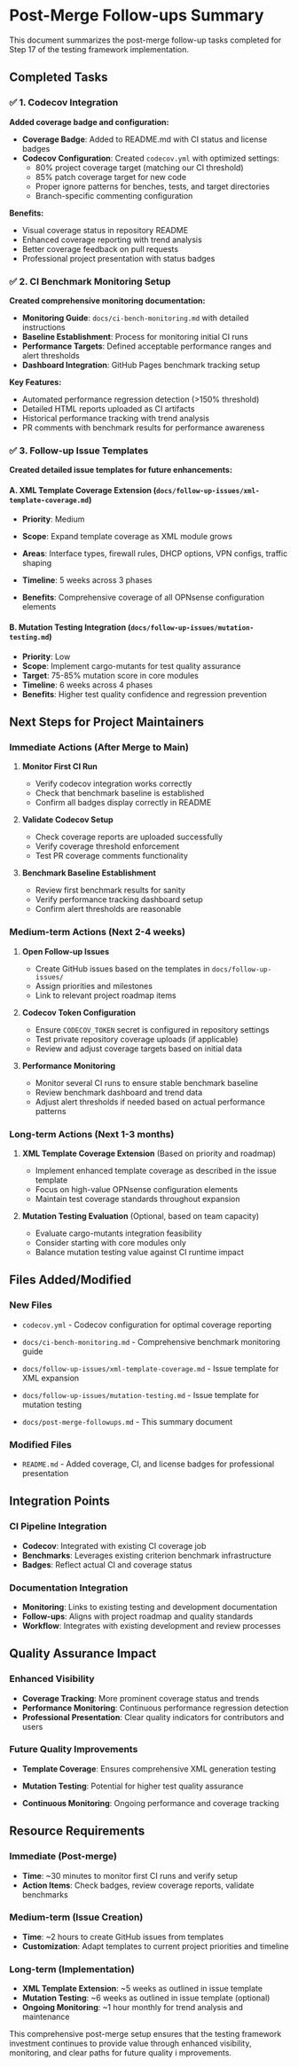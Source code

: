 # Post-Merge Follow-ups Summary

This document summarizes the post-merge follow-up tasks completed for Step 17 of the testing framework implementation.

## Completed Tasks

### ✅ 1. Codecov Integration

**Added coverage badge and configuration:**

- **Coverage Badge**: Added to README.md with CI status and license badges
- **Codecov Configuration**: Created `codecov.yml` with optimized settings:
  - 80% project coverage target (matching our CI threshold)
  - 85% patch coverage target for new code
  - Proper ignore patterns for benches, tests, and target directories
  - Branch-specific commenting configuration

**Benefits:**

- Visual coverage status in repository README
- Enhanced coverage reporting with trend analysis
- Better coverage feedback on pull requests
- Professional project presentation with status badges

### ✅ 2. CI Benchmark Monitoring Setup

**Created comprehensive monitoring documentation:**

- **Monitoring Guide**: `docs/ci-bench-monitoring.md` with detailed instructions
- **Baseline Establishment**: Process for monitoring initial CI runs
- **Performance Targets**: Defined acceptable performance ranges and alert thresholds
- **Dashboard Integration**: GitHub Pages benchmark tracking setup

**Key Features:**

- Automated performance regression detection (>150% threshold)
- Detailed HTML reports uploaded as CI artifacts
- Historical performance tracking with trend analysis
- PR comments with benchmark results for performance awareness

### ✅ 3. Follow-up Issue Templates

**Created detailed issue templates for future enhancements:**

#### A. XML Template Coverage Extension (`docs/follow-up-issues/xml-template-coverage.md`)

- **Priority**: Medium

- **Scope**: Expand template coverage as XML module grows

- **Areas**: Interface types, firewall rules, DHCP options, VPN configs, traffic shaping

- **Timeline**: 5 weeks across 3 phases

- **Benefits**: Comprehensive coverage of all OPNsense configuration elements

#### B. Mutation Testing Integration (`docs/follow-up-issues/mutation-testing.md`)

- **Priority**: Low
- **Scope**: Implement cargo-mutants for test quality assurance
- **Target**: 75-85% mutation score in core modules
- **Timeline**: 6 weeks across 4 phases
- **Benefits**: Higher test quality confidence and regression prevention

## Next Steps for Project Maintainers

### Immediate Actions (After Merge to Main)

1. **Monitor First CI Run**

   - Verify codecov integration works correctly
   - Check that benchmark baseline is established
   - Confirm all badges display correctly in README

2. **Validate Codecov Setup**

   - Check coverage reports are uploaded successfully
   - Verify coverage threshold enforcement
   - Test PR coverage comments functionality

3. **Benchmark Baseline Establishment**

   - Review first benchmark results for sanity
   - Verify performance tracking dashboard setup
   - Confirm alert thresholds are reasonable

### Medium-term Actions (Next 2-4 weeks)

1. **Open Follow-up Issues**

   - Create GitHub issues based on the templates in `docs/follow-up-issues/`
   - Assign priorities and milestones
   - Link to relevant project roadmap items

2. **Codecov Token Configuration**

   - Ensure `CODECOV_TOKEN` secret is configured in repository settings
   - Test private repository coverage uploads (if applicable)
   - Review and adjust coverage targets based on initial data

3. **Performance Monitoring**

   - Monitor several CI runs to ensure stable benchmark baseline
   - Review benchmark dashboard and trend data
   - Adjust alert thresholds if needed based on actual performance patterns

### Long-term Actions (Next 1-3 months)

1. **XML Template Coverage Extension** (Based on priority and roadmap)

   - Implement enhanced template coverage as described in the issue template
   - Focus on high-value OPNsense configuration elements
   - Maintain test coverage standards throughout expansion

2. **Mutation Testing Evaluation** (Optional, based on team capacity)

   - Evaluate cargo-mutants integration feasibility
   - Consider starting with core modules only
   - Balance mutation testing value against CI runtime impact

## Files Added/Modified

### New Files

- `codecov.yml` - Codecov configuration for optimal coverage reporting

- `docs/ci-bench-monitoring.md` - Comprehensive benchmark monitoring guide

- `docs/follow-up-issues/xml-template-coverage.md` - Issue template for XML expansion

- `docs/follow-up-issues/mutation-testing.md` - Issue template for mutation testing

- `docs/post-merge-followups.md` - This summary document

### Modified Files

- `README.md` - Added coverage, CI, and license badges for professional presentation

## Integration Points

### CI Pipeline Integration

- **Codecov**: Integrated with existing CI coverage job
- **Benchmarks**: Leverages existing criterion benchmark infrastructure
- **Badges**: Reflect actual CI and coverage status

### Documentation Integration

- **Monitoring**: Links to existing testing and development documentation
- **Follow-ups**: Aligns with project roadmap and quality standards
- **Workflow**: Integrates with existing development and review processes

## Quality Assurance Impact

### Enhanced Visibility

- **Coverage Tracking**: More prominent coverage status and trends
- **Performance Monitoring**: Continuous performance regression detection
- **Professional Presentation**: Clear quality indicators for contributors and users

### Future Quality Improvements

- **Template Coverage**: Ensures comprehensive XML generation testing

- **Mutation Testing**: Potential for higher test quality assurance

- **Continuous Monitoring**: Ongoing performance and coverage tracking

## Resource Requirements

### Immediate (Post-merge)

- **Time**: ~30 minutes to monitor first CI runs and verify setup
- **Action Items**: Check badges, review coverage reports, validate benchmarks

### Medium-term (Issue Creation)

- **Time**: ~2 hours to create GitHub issues from templates
- **Customization**: Adapt templates to current project priorities and timeline

### Long-term (Implementation)

- **XML Template Extension**: ~5 weeks as outlined in issue template
- **Mutation Testing**: ~6 weeks as outlined in issue template (optional)
- **Ongoing Monitoring**: ~1 hour monthly for trend analysis and maintenance

This comprehensive post-merge setup ensures that the testing framework investment continues to provide value through enhanced visibility, monitoring, and clear paths for future quality i
mprovements.
